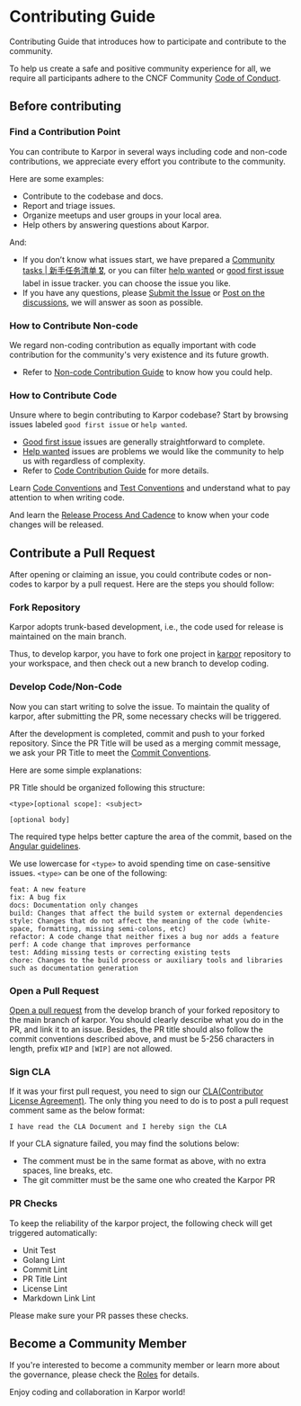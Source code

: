 # Contributing Guide

Contributing Guide that introduces how to participate and contribute to the community.

To help us create a safe and positive community experience for all, we require all participants adhere to the CNCF Community [Code of Conduct](https://github.com/cncf/foundation/blob/main/code-of-conduct.md).

## Before contributing


### Find a Contribution Point

You can contribute to Karpor in several ways including code and non-code contributions,
we appreciate every effort you contribute to the community. 

Here are some examples:

* Contribute to the codebase and docs.
* Report and triage issues.
* Organize meetups and user groups in your local area.
* Help others by answering questions about Karpor.

And:

- If you don’t know what issues start, we have prepared a [Community tasks | 新手任务清单 🎖︎](https://github.com/KusionStack/karpor/issues/463), or you can filter [help wanted](https://github.com/KusionStack/karpor/issues?q=is%3Aopen+is%3Aissue+label%3A%22help+wanted%22) or [good first issue](https://github.com/KusionStack/karpor/issues?q=is%3Aopen+is%3Aissue++label%3A%22good+first+issue%22) label in issue tracker. you can choose the issue you like.
- If you have any questions, please [Submit the Issue](https://github.com/KusionStack/karpor/issues/new/choose) or [Post on the discussions](https://github.com/KusionStack/karpor/discussions/new/choose), we will answer as soon as possible.

### How to Contribute Non-code

We regard non-coding contribution as equally important with code contribution for the community's very existence and its future growth.

- Refer to [Non-code Contribution Guide](./non-code-contribute) to know how you could help.

### How to Contribute Code

Unsure where to begin contributing to Karpor codebase? Start by browsing issues labeled `good first issue` or `help wanted`.

- [Good first issue](https://github.com/KusionStack/karpor/labels/good%20first%20issue) issues are generally straightforward to complete.
- [Help wanted](https://github.com/KusionStack/karpor/labels/help%20wanted) issues are problems we would like the community to help us with regardless of complexity.
- Refer to [Code Contribution Guide](./code-contribute) for more details.

Learn [Code Conventions](../conventions/code-conventions) and [Test Conventions](../conventions/test-conventions) and understand what to pay attention to when writing code. 

And learn the [Release Process And Cadence](../conventions/release-process) to know when your code changes will be released.

## Contribute a Pull Request

After opening or claiming an issue, you could contribute codes or non-codes to karpor by a pull request. Here are the steps you should follow:

### Fork Repository

Karpor adopts trunk-based development, i.e., the code used for release is maintained on the main branch.

Thus, to develop karpor, you have to fork one project in [karpor](https://github.com/KusionStack/karpor) repository to your workspace, and then check out a new branch to develop coding.

### Develop Code/Non-Code

Now you can start writing to solve the issue. To maintain the quality of karpor, after submitting the PR, some necessary checks will be triggered.

After the development is completed, commit and push to your forked repository. Since the PR Title will be used as a merging commit message, we ask your PR Title to meet the [Commit Conventions](../2-conventions/4-commit-conventions.md).

Here are some simple explanations:

PR Title should be organized following this structure:
```
<type>[optional scope]: <subject>

[optional body]
```

The required type helps better capture the area of the commit, based on the [Angular guidelines](https://github.com/angular/angular/blob/22b96b9/CONTRIBUTING.md#-commit-message-guidelines).

We use lowercase for `<type>` to avoid spending time on case-sensitive issues. `<type>` can be one of the following:
```
feat: A new feature
fix: A bug fix
docs: Documentation only changes
build: Changes that affect the build system or external dependencies
style: Changes that do not affect the meaning of the code (white-space, formatting, missing semi-colons, etc)
refactor: A code change that neither fixes a bug nor adds a feature
perf: A code change that improves performance
test: Adding missing tests or correcting existing tests
chore: Changes to the build process or auxiliary tools and libraries such as documentation generation
```

### Open a Pull Request

[Open a pull request](https://github.com/KusionStack/karpor/pulls) from the develop branch of your forked repository to the main branch of karpor. You should clearly describe what you do in the PR, and link it to an issue. Besides, the PR title should also follow the commit conventions described above, and must be 5-256 characters in length, prefix `WIP` and `[WIP]` are not allowed.

### Sign CLA

If it was your first pull request, you need to sign our [CLA(Contributor License Agreement)](https://github.com/KusionStack/.github/blob/main/CLA.md). The only thing you need to do is to post a pull request comment same as the below format:

`I have read the CLA Document and I hereby sign the CLA`

If your CLA signature failed, you may find the solutions below:

* The comment must be in the same format as above, with no extra spaces, line breaks, etc.
* The git committer must be the same one who created the Karpor PR

### PR Checks

To keep the reliability of the karpor project, the following check will get triggered automatically:

* Unit Test
* Golang Lint
* Commit Lint
* PR Title Lint
* License Lint
* Markdown Link Lint

Please make sure your PR passes these checks.

## Become a Community Member

If you're interested to become a community member or learn more about the governance, please check the [Roles](./3-roles.md) for details.

Enjoy coding and collaboration in Karpor world!

